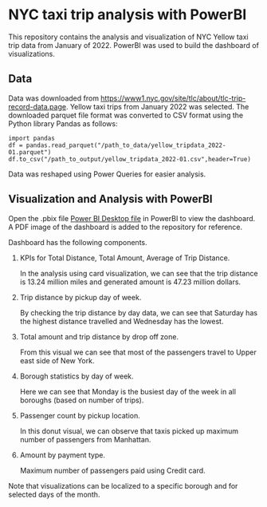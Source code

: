 # NYC taxi trip analysis with PowerBI
This repository contains the analysis and visualization of NYC Yellow taxi trip data from January of 2022. PowerBI was used to build the dashboard of visualizations. 

## Data
Data was downloaded from https://www1.nyc.gov/site/tlc/about/tlc-trip-record-data.page. Yellow taxi trips from January 2022 was selected. The downloaded parquet file format was converted to CSV format using the Python library Pandas as follows:

```
import pandas
df = pandas.read_parquet("/path_to_data/yellow_tripdata_2022-01.parquet")
df.to_csv("/path_to_output/yellow_tripdata_2022-01.csv",header=True)
```

Data was reshaped using Power Queries for easier analysis.

## Visualization and Analysis with PowerBI
Open the .pbix file [Power BI Desktop file](https://drive.google.com/file/d/1N0mbuyTMNuO8yA0uhrjLj4dRMOisYK_X/view?usp=sharing) in PowerBI to view the dashboard. A PDF image of the dashboard is added to the repository for reference.

Dashboard has the following components. 

1. KPIs for Total Distance, Total Amount, Average of Trip Distance. 


   In the analysis using card visualization, we can see that the trip distance is 13.24 million miles and generated amount is 47.23 million dollars.
   
   
2. Trip distance by pickup day of week. 


    By checking the trip distance by day data, we can see that Saturday has the highest distance travelled and Wednesday has the lowest.
    
3. Total amount and trip distance by drop off zone.


    From this visual we can see that most of the passengers travel to Upper east side of New York.
    
    
 4. Borough statistics by day of week. 
 
 
    Here we can see that Monday is the busiest day of the week in all boroughs (based on number of trips). 
    
  5. Passenger count by pickup location. 
  
  
     In this donut visual, we can observe that taxis picked up maximum number of passengers from Manhattan. 
     
  6. Amount by payment type. 
     
     
     Maximum number of passengers paid using Credit card.
     
     
 Note that visualizations can be localized to a specific borough and for selected days of the month.

